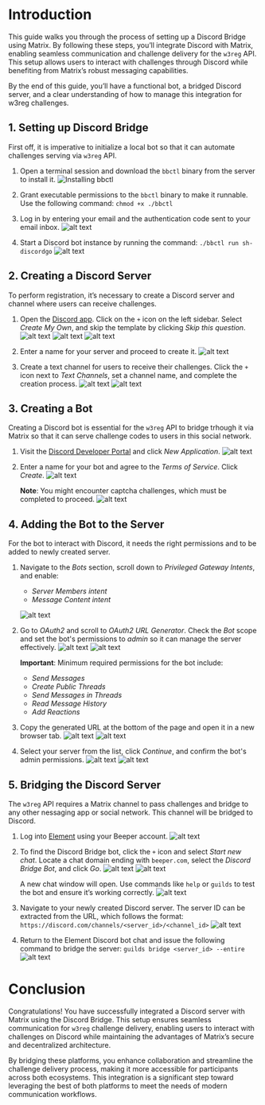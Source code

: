 # Introduction
This guide walks you through the process of setting up a Discord Bridge using Matrix. By following these steps, you’ll integrate Discord with Matrix, enabling seamless communication and challenge delivery for the `w3reg` API. This setup allows users to interact with challenges through Discord while benefiting from Matrix’s robust messaging capabilities.

By the end of this guide, you’ll have a functional bot, a bridged Discord server, and a clear understanding of how to manage this integration for w3reg challenges.



## 1. Setting up Discord Bridge
First off, it is imperative to initialize a local bot so that it can automate challenges serving via `w3reg` API.

1. Open a terminal session and download the `bbctl` binary from the server to install it.
    ![Installing `bbctl`](assets/1.1-installingBbctl.webp)

2. Grant executable permissions to the `bbctl` binary to make it runnable. Use the following command: `chmod +x ./bbctl`

3. Log in by entering your email and the authentication code sent to your email inbox.
    ![alt text](assets/1.3-bbctlLogin.webp)

4. Start a Discord bot instance by running the command: `./bbctl run sh-discordgo`
    ![alt text](assets/1.4-startDiscordBot.webp)

## 2. Creating a Discord Server
To perform registration, it’s necessary to create a Discord server and channel where users can receive challenges.

1. Open the [Discord app](https://discord.com). Click on the `+` icon on the left sidebar. Select *Create My Own*, and skip the template by clicking *Skip this question*.
    ![alt text](assets/2.1a-addServerButton.webp)
    ![alt text](assets/2.1b-createServerTemplate.webp)
    ![alt text](assets/2.1c-createServerTellUsMore.webp)

2. Enter a name for your server and proceed to create it.
    ![alt text](assets/2.2-creatingServer.webp)

3. Create a text channel for users to receive their challenges. Click the `+` icon next to *Text Channels*, set a channel name, and complete the creation process.
    ![alt text](assets/2.3a-addChannelButton.webp)
    ![alt text](assets/2.3b-createChannelDialog.webp)

## 3. Creating a Bot
Creating a Discord bot is essential for the `w3reg` API to bridge trhough it via Matrix so that it can serve challenge codes to users in this social network.

1. Visit the [Discord Developer Portal](https://discord.com/developers/applications) and click *New Application*.
    ![alt text](assets/3.1-DiscordDevPortal.webp)

2. Enter a name for your bot and agree to the *Terms of Service*. Click *Create*.
    ![alt text](assets/3.2-discordCreateBotDialog.webp)

    **Note**: You might encounter captcha challenges, which must be completed to proceed.
    ![alt text](assets/3.2-createdBotGeneralInfo.webp)

## 4. Adding the Bot to the Server
For the bot to interact with Discord, it needs the right permissions and to be added to newly created server.

1. Navigate to the *Bots* section, scroll down to *Privileged Gateway Intents*, and enable:
    - *Server Members intent*
    - *Message Content intent*

    ![alt text](assets/4.1-privilegedGatewayPerms.webp)

2. Go to *OAuth2* and scroll to *OAuth2 URL Generator*. Check the *Bot* scope and set the bot's permissions to *admin* so it can manage the server effectively.
    ![alt text](assets/4.1a-checkingBotScope.webp)
    ![alt text](assets/4.1b-checkingAdminPerm.webp)

    **Important**: Minimum required permissions for the bot include:
    - *Send Messages*
    - *Create Public Threads*
    - *Send Messages in Threads*
    - *Read Message History*
    - *Add Reactions*

3. Copy the generated URL at the bottom of the page and open it in a new browser tab.
    ![alt text](assets/4.3a-copyingOAuthUrl.webp)
    ![alt text](assets/4.3b-discordBotAddDialog.webp)

4. Select your server from the list, click *Continue*, and confirm the bot's admin permissions.
    ![alt text](assets/4.4a-confirmBotPermsDialog.webp)
    ![alt text](assets/4.4b-botAddedSuccessfullyDialog.webp)

## 5. Bridging the Discord Server
The `w3reg` API requires a Matrix channel to pass challenges and bridge to any other nessaging app or social network. This channel will be bridged to Discord.

1. Log into [Element](https://app.element.io/#/login) using your Beeper account.
    ![alt text](assets/5.1-elementWithBeeperAcc.webp)

2. To find the Discord Bridge bot, click the `+` icon and select *Start new chat*. Locate a chat domain ending with `beeper.com`, select the *Discord Bridge Bot*, and click *Go*.
    ![alt text](assets/5.2a-elementStartChatBtn.webp)
    ![alt text](assets/5.2b-elementStartChatDialog.webp)

    A new chat window will open. Use commands like `help` or `guilds` to test the bot and ensure it’s working correctly.
    ![alt text](assets/5.elelemtBotChat.webp)

3. Navigate to your newly created Discord server. The server ID can be extracted from the URL, which follows the format:
    `https://discord.com/channels/<server_id>/<channel_id>`
    ![alt text](assets/5.3-discordGetSrvId.webp)

4. Return to the Element Discord bot chat and issue the following command to bridge the server:
    `guilds bridge <server_id> --entire`
    ![alt text](assets/5.3-bridgingDiscordServer.webp)

# Conclusion
Congratulations! You have successfully integrated a Discord server with Matrix using the Discord Bridge. This setup ensures seamless communication for `w3reg` challenge delivery, enabling users to interact with challenges on Discord while maintaining the advantages of Matrix’s secure and decentralized architecture.

By bridging these platforms, you enhance collaboration and streamline the challenge delivery process, making it more accessible for participants across both ecosystems. This integration is a significant step toward leveraging the best of both platforms to meet the needs of modern communication workflows.







